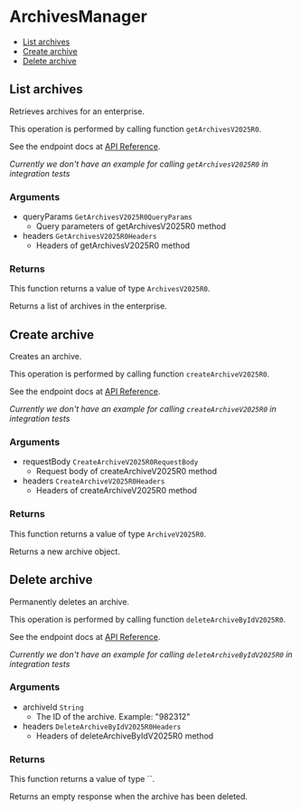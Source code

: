 # ArchivesManager


- [List archives](#list-archives)
- [Create archive](#create-archive)
- [Delete archive](#delete-archive)

## List archives

Retrieves archives for an enterprise.

This operation is performed by calling function `getArchivesV2025R0`.

See the endpoint docs at
[API Reference](https://developer.box.com/reference/v2025.0/get-archives/).

*Currently we don't have an example for calling `getArchivesV2025R0` in integration tests*

### Arguments

- queryParams `GetArchivesV2025R0QueryParams`
  - Query parameters of getArchivesV2025R0 method
- headers `GetArchivesV2025R0Headers`
  - Headers of getArchivesV2025R0 method


### Returns

This function returns a value of type `ArchivesV2025R0`.

Returns a list of archives in the enterprise.


## Create archive

Creates an archive.

This operation is performed by calling function `createArchiveV2025R0`.

See the endpoint docs at
[API Reference](https://developer.box.com/reference/v2025.0/post-archives/).

*Currently we don't have an example for calling `createArchiveV2025R0` in integration tests*

### Arguments

- requestBody `CreateArchiveV2025R0RequestBody`
  - Request body of createArchiveV2025R0 method
- headers `CreateArchiveV2025R0Headers`
  - Headers of createArchiveV2025R0 method


### Returns

This function returns a value of type `ArchiveV2025R0`.

Returns a new archive object.


## Delete archive

Permanently deletes an archive.

This operation is performed by calling function `deleteArchiveByIdV2025R0`.

See the endpoint docs at
[API Reference](https://developer.box.com/reference/v2025.0/delete-archives-id/).

*Currently we don't have an example for calling `deleteArchiveByIdV2025R0` in integration tests*

### Arguments

- archiveId `String`
  - The ID of the archive. Example: "982312"
- headers `DeleteArchiveByIdV2025R0Headers`
  - Headers of deleteArchiveByIdV2025R0 method


### Returns

This function returns a value of type ``.

Returns an empty response when the archive has been deleted.


